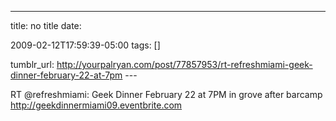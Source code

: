---
title: no title
date:

 2009-02-12T17:59:39-05:00 
tags:  []

tumblr_url:
http://yourpalryan.com/post/77857953/rt-refreshmiami-geek-dinner-february-22-at-7pm
\-\--

RT \@refreshmiami: Geek Dinner February 22 at 7PM in grove after barcamp
<http://geekdinnermiami09.eventbrite.com>
